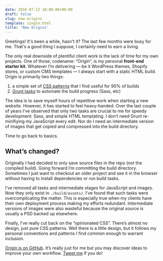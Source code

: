 ```yaml
---
date: 2016-07-12 10:00:00+00:00
draft: false
slug: new-origins
template: single.html
title: 'New Origins'
---
```


Greetings! It's been a while, hasn't it? The last few months were busy for me. That's a good thing I suppose, I certainly need to earn a living.

The only real downside of plentiful client work is the lack of time for my own projects. One of those, codename: “Origin”, is my personal **front-end starter kit**. Whatever I’m delivering — be it WordPress themes, Shopify stores, or custom CMS templates — I always start with a static HTML build. Origin is primarily two things:

1. a simple set of [CSS patterns](http://dbushell.github.io/dbushell-Origin/dev.html) that I find useful for 90% of builds
2. [Grunt tasks](https://github.com/dbushell/dbushell-Origin) to automate the build progress (Sass, etc)


The idea is to save myself hours of repetitive work when starting a new website. However, it has started to feel heavy-handed. Over the last couple of years I’ve observed that only two tasks are crucial to me for speedy development: Sass, and simple HTML templating. I don’t need Grunt re-minifiying my JavaScript every edit. Nor do I need an intermediate version of images that get copied and compressed into the build directory.

Time to go back to basics.

## What’s changed?

Originally I had decided to only save source files in the repo (not the compiled build). Going forward I’m committing the build directory. Sometimes I just want to checkout an older project and see it in the browser without having to install dependencies or run build tasks.

I’ve removed all tasks and intermediate stages for JavaScript and images. Now they only exist in `./build/assets/`. 
I’ve found that such tasks were overcomplicating the matter. This is especially true when my clients have their own deployment process making my efforts redundant. Intermediate versions of images were also wasteful because the original source is usually a PSD backed up elsewhere.

Finally, I’ve really cut back on the “opinionated CSS”. There’s almost no design, just pure CSS patterns. Well there is a little design, but it follows my personal conventions and patterns I find common enough to warrant inclusion.

[Origin is on GitHub](https://github.com/dbushell/dbushell-Origin). It’s really just for me but you may discover ideas to improve your own workflow. [Tweet me](https://twitter.com/dbushell) if you do!